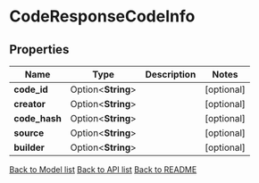 # CodeResponseCodeInfo

## Properties

| Name          | Type               | Description | Notes      |
| ------------- | ------------------ | ----------- | ---------- |
| **code_id**   | Option<**String**> |             | [optional] |
| **creator**   | Option<**String**> |             | [optional] |
| **code_hash** | Option<**String**> |             | [optional] |
| **source**    | Option<**String**> |             | [optional] |
| **builder**   | Option<**String**> |             | [optional] |

[Back to Model list](../README.md#documentation-for-models) [Back to API list](../README.md#documentation-for-api-endpoints) [Back to README](../README.md)
